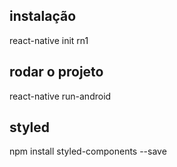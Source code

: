 ## instalação
react-native init rn1
## rodar o projeto 
react-native run-android

## styled
npm install styled-components --save